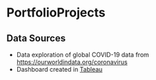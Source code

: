 # PortfolioProjects
## Data Sources
- Data exploration of global COVID-19 data from https://ourworldindata.org/coronavirus
- Dashboard created in [Tableau](<https://public.tableau.com/app/profile/allison.li6942/viz/GlobalCOVIDDashboard_16572908019440/Dashboard1?publish=yes> "Link to dashboard")
